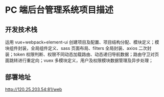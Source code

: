 # PC 端后台管理系统项目描述
## 开发技术栈
运用 vue+webpack+element-ui 创建项目及配置、项目结构分配、模块定义；模块组件封装，全局组件定义、sass 页面布局、filters 全局封装、axios 二次封装；token 权限判断、权限不同动态加载路由、动态递归导航数据；路由守卫对页面跳转进行重定向；vuex 多模块定义，用户及权限模块数据管理及异步处理；
## 部署地址
http://120.25.203.54:81/web
